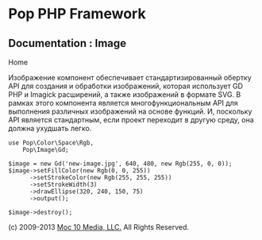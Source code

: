 Pop PHP Framework
=================

Documentation : Image
---------------------

Home

Изображение компонент обеспечивает стандартизированный обертку API для
создания и обработки изображений, которая использует GD PHP и Imagick
расширений, а также изображений в формате SVG. В рамках этого компонента
является многофункциональным API для выполнения различных изображений на
основе функций. И, поскольку API является стандартным, если проект
переходит в другую среду, она должна ухудшать легко.

    use Pop\Color\Space\Rgb,
        Pop\Image\Gd;

    $image = new Gd('new-image.jpg', 640, 480, new Rgb(255, 0, 0));
    $image->setFillColor(new Rgb(0, 0, 255))
          ->setStrokeColor(new Rgb(255, 255, 255))
          ->setStrokeWidth(3)
          ->drawEllipse(320, 240, 150, 75)
          ->output();

    $image->destroy();

\(c) 2009-2013 [Moc 10 Media, LLC.](http://www.moc10media.com) All
Rights Reserved.
